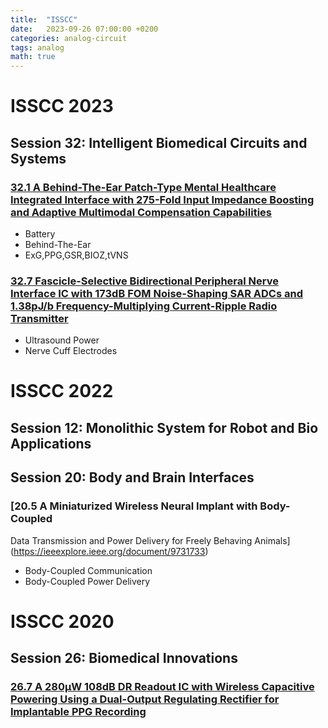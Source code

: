 ```yaml
---
title:  "ISSCC"
date:   2023-09-26 07:00:00 +0200
categories: analog-circuit
tags: analog
math: true
---
```


# ISSCC 2023

## Session 32: Intelligent Biomedical Circuits and Systems

### [32.1 A Behind-The-Ear Patch-Type Mental Healthcare Integrated Interface with 275-Fold Input Impedance Boosting and Adaptive Multimodal Compensation Capabilities](https://ieeexplore.ieee.org/document/10067723)

- Battery
- Behind-The-Ear
- ExG,PPG,GSR,BIOZ,tVNS

### [32.7 Fascicle-Selective Bidirectional Peripheral Nerve Interface IC with 173dB FOM Noise-Shaping SAR ADCs and 1.38pJ/b Frequency-Multiplying Current-Ripple Radio Transmitter](https://ieeexplore.ieee.org/document/10067626)

- Ultrasound Power
- Nerve Cuff Electrodes

# ISSCC 2022

## Session 12: Monolithic System for Robot and Bio Applications

## Session 20: Body and Brain Interfaces

### [20.5 A Miniaturized Wireless Neural Implant with Body-Coupled
Data Transmission and Power Delivery for Freely Behaving
Animals](https://ieeexplore.ieee.org/document/9731733)

- Body-Coupled Communication
- Body-Coupled Power Delivery

# ISSCC 2020

## Session 26: Biomedical Innovations

### [26.7 A 280µW 108dB DR Readout IC with Wireless Capacitive Powering Using a Dual-Output Regulating Rectifier for Implantable PPG Recording](https://ieeexplore.ieee.org/document/9063116)
